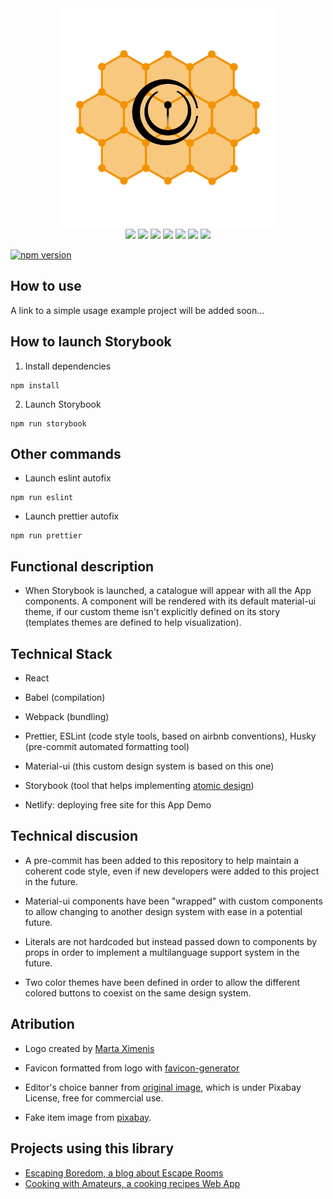 <div align="center">
  <img alt="Chemistry-UI Logo" src="https://github.com/W01fw00d/chemistry-ui/blob/master/public/chemistry-ui-logo.png?raw=true" width="350" title="by Marta Ximenis">
</div>

<div align="center">
  <img width="55" src="https://raw.githubusercontent.com/gilbarbara/logos/master/logos/eslint.svg"/> 
  <img width="55" src="https://raw.githubusercontent.com/gilbarbara/logos/master/logos/material-ui.svg"/>
  <img width="55" src="https://raw.githubusercontent.com/gilbarbara/logos/master/logos/preact.svg"/>
  <img width="55" src="https://raw.githubusercontent.com/gilbarbara/logos/master/logos/prettier.svg"/>
  <img width="55" src="https://raw.githubusercontent.com/gilbarbara/logos/master/logos/react-router.svg"/>
  <img width="55" src="https://raw.githubusercontent.com/gilbarbara/logos/master/logos/react.svg"/>
  <img width="55" src="https://raw.githubusercontent.com/gilbarbara/logos/master/logos/webpack.svg"/>
</div>

[![npm version](https://badge.fury.io/js/chemistry-ui.svg)](//npmjs.com/package/chemistry-ui)

## How to use

A link to a simple usage example project will be added soon...

## How to launch Storybook

1. Install dependencies

```
npm install
```

2. Launch Storybook

```
npm run storybook
```

## Other commands

- Launch eslint autofix

```
npm run eslint
```

- Launch prettier autofix

```
npm run prettier
```

## Functional description

- When Storybook is launched, a catalogue will appear with all the App components. A component will be rendered with its default material-ui theme, if our custom theme isn't explicitly defined on its story (templates themes are defined to help visualization).

## Technical Stack

- React

- Babel (compilation)
- Webpack (bundling)

- Prettier, ESLint (code style tools, based on airbnb conventions), Husky (pre-commit automated formatting tool)

- Material-ui (this custom design system is based on this one)
- Storybook (tool that helps implementing [atomic design](https://bradfrost.com/blog/post/atomic-web-design/))

- Netlify: deploying free site for this App Demo

## Technical discusion

- A pre-commit has been added to this repository to help maintain a coherent code style, even if new developers were added to this project in the future.

- Material-ui components have been "wrapped" with custom components to allow changing to another design system with ease in a potential future.

- Literals are not hardcoded but instead passed down to components by props in order to implement a multilanguage support system in the future.

- Two color themes have been defined in order to allow the different colored buttons to coexist on the same design system.

## Atribution

- Logo created by [Marta Ximenis](https://www.domestika.org/es/projects/686589-chemistry-ui)

- Favicon formatted from logo with [favicon-generator](https://www.favicon-generator.org/)

- Editor's choice banner from [original image](https://pixabay.com/illustrations/tape-red-decor-for-the-web-plate-2410588/), which is under Pixabay License, free for commercial use.

- Fake item image from [pixabay](https://pixabay.com/photos/wall-furniture-design-apartment-416060/).

## Projects using this library

- [Escaping Boredom, a blog about Escape Rooms](https://github.com/W01fw00d/escaping_boredom)
- [Cooking with Amateurs, a cooking recipes Web App](https://github.com/W01fw00d/cooking-with-amateurs)
